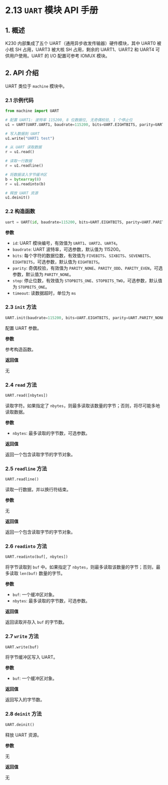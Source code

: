 # 2.13 `UART` 模块 API 手册

## 1. 概述

K230 内部集成了五个 UART（通用异步收发传输器）硬件模块，其中 UART0 被小核 SH 占用，UART3 被大核 SH 占用，剩余的 UART1、UART2 和 UART4 可供用户使用。UART 的 I/O 配置可参考 IOMUX 模块。

## 2. API 介绍

UART 类位于 `machine` 模块中。

### 2.1 示例代码

```python
from machine import UART

# 配置 UART1: 波特率 115200, 8 位数据位, 无奇偶校验, 1 个停止位
u1 = UART(UART.UART1, baudrate=115200, bits=UART.EIGHTBITS, parity=UART.PARITY_NONE, stop=UART.STOPBITS_ONE)

# 写入数据到 UART
u1.write("UART1 test")

# 从 UART 读取数据
r = u1.read()

# 读取一行数据
r = u1.readline()

# 将数据读入字节缓冲区
b = bytearray(8)
r = u1.readinto(b)

# 释放 UART 资源
u1.deinit()
```

### 2.2 构造函数

```python
uart = UART(id, baudrate=115200, bits=UART.EIGHTBITS, parity=UART.PARITY_NONE, stop=UART.STOPBITS_ONE, timeout = 0)
```

**参数**

- `id`: UART 模块编号，有效值为 `UART1`、`UART2`、`UART4`。
- `baudrate`: UART 波特率，可选参数，默认值为 115200。
- `bits`: 每个字符的数据位数，有效值为 `FIVEBITS`、`SIXBITS`、`SEVENBITS`、`EIGHTBITS`，可选参数，默认值为 `EIGHTBITS`。
- `parity`: 奇偶校验，有效值为 `PARITY_NONE`、`PARITY_ODD`、`PARITY_EVEN`，可选参数，默认值为 `PARITY_NONE`。
- `stop`: 停止位数，有效值为 `STOPBITS_ONE`、`STOPBITS_TWO`，可选参数，默认值为 `STOPBITS_ONE`。
- `timeout`: 读数据超时，单位为 `ms`

### 2.3 `init` 方法

```python
UART.init(baudrate=115200, bits=UART.EIGHTBITS, parity=UART.PARITY_NONE, stop=UART.STOPBITS_ONE)
```

配置 UART 参数。

**参数**

参考构造函数。

**返回值**

无

### 2.4 `read` 方法

```python
UART.read([nbytes])
```

读取字符。如果指定了 `nbytes`，则最多读取该数量的字节；否则，将尽可能多地读取数据。

**参数**

- `nbytes`: 最多读取的字节数，可选参数。

**返回值**

返回一个包含读取字节的字节对象。

### 2.5 `readline` 方法

```python
UART.readline()
```

读取一行数据，并以换行符结束。

**参数**

无

**返回值**

返回一个包含读取字节的字节对象。

### 2.6 `readinto` 方法

```python
UART.readinto(buf[, nbytes])
```

将字节读取到 `buf` 中。如果指定了 `nbytes`，则最多读取该数量的字节；否则，最多读取 `len(buf)` 数量的字节。

**参数**

- `buf`: 一个缓冲区对象。
- `nbytes`: 最多读取的字节数，可选参数。

**返回值**

返回读取并存入 `buf` 的字节数。

### 2.7 `write` 方法

```python
UART.write(buf)
```

将字节缓冲区写入 UART。

**参数**

- `buf`: 一个缓冲区对象。

**返回值**

返回写入的字节数。

### 2.8 `deinit` 方法

```python
UART.deinit()
```

释放 UART 资源。

**参数**

无

**返回值**

无
